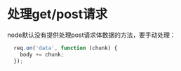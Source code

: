 # 处理get/post请求

node默认没有提供处理post请求体数据的方法，要手动处理：

```js
  req.on('data', function (chunk) {
    body += chunk;
  });
```